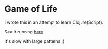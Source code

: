 Game of Life
============

I wrote this in an attempt to learn Clojure(Script). 

See it running [here](http://davecoates.github.io/game-of-life/).

It's slow with large patterns ;)
